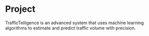 # Project
TrafficTelligence is an advanced system that uses machine learning algorithms to estimate and predict traffic volume with precision. 
